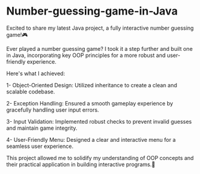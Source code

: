 # Number-guessing-game-in-Java
Excited to share my latest Java project, a fully interactive number guessing game!🎮</br>

Ever played a number guessing game? I took it a step further and built one in Java, incorporating key OOP principles for a more robust and user-friendly experience.</br>

Here's what I achieved:</br>

1- Object-Oriented Design: Utilized inheritance to create a clean and scalable codebase.</br>

2- Exception Handling: Ensured a smooth gameplay experience by gracefully handling user input errors.</br>

3- Input Validation: Implemented robust checks to prevent invalid guesses and maintain game integrity.</br>

4- User-Friendly Menu: Designed a clear and interactive menu for a seamless user experience.</br>



This project allowed me to solidify my understanding of OOP concepts and their practical application in building interactive programs.💎
